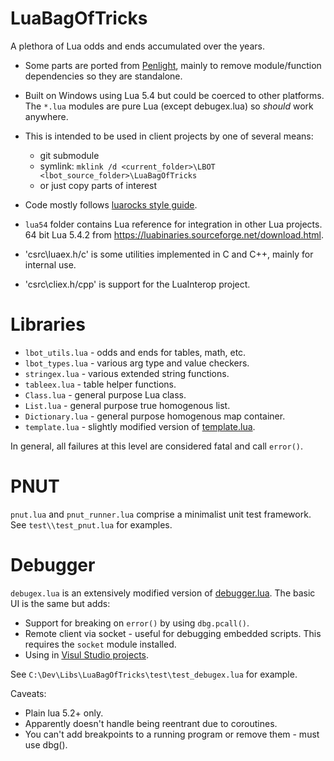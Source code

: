 # LuaBagOfTricks

A plethora of Lua odds and ends accumulated over the years.

- Some parts are ported from [Penlight](https://github.com/lunarmodules/Penlight), mainly to remove module/function
  dependencies so they are standalone.

- Built on Windows using Lua 5.4 but could be coerced to other platforms. The `*.lua` modules are
  pure Lua (except debugex.lua) so *should* work anywhere.

- This is intended to be used in client projects by one of several means:
  - git submodule
  - symlink: `mklink /d <current_folder>\LBOT <lbot_source_folder>\LuaBagOfTricks`
  - or just copy parts of interest

- Code mostly follows [luarocks style guide](https://github.com/luarocks/lua-style-guide).

- `lua54` folder contains Lua reference for integration in other Lua projects. 64 bit Lua 5.4.2 from https://luabinaries.sourceforge.net/download.html.

 - 'csrc\luaex.h/c' is some utilities implemented in C and C++, mainly for internal use.
 
 - 'csrc\cliex.h/cpp' is support for the LuaInterop project.


# Libraries

- `lbot_utils.lua` - odds and ends for tables, math, etc.
- `lbot_types.lua` - various arg type and value checkers.
- `stringex.lua` - various extended string functions.
- `tableex.lua` - table helper functions.
- `Class.lua` - general purpose Lua class.
- `List.lua` - general purpose true homogenous list.
- `Dictionary.lua` - general purpose homogenous map container.
- `template.lua` - slightly modified version of [template.lua](https://github.com/lunarmodules/Penlight).

In general, all failures at this level are considered fatal and call `error()`.

# PNUT

`pnut.lua` and `pnut_runner.lua` comprise a minimalist unit test framework. See `test\\test_pnut.lua` for examples.

# Debugger

`debugex.lua` is an extensively modified version of [debugger.lua](https://github.com/slembcke/debugger.lua).
The basic UI is the same but adds:
- Support for breaking on `error()` by using `dbg.pcall()`.
- Remote client via socket - useful for debugging embedded scripts. This requires the `socket` module installed.
- Using in [Visul Studio projects](https://github.com/cepthomas/LuaInterop/tree/main/CppCli).

See `C:\Dev\Libs\LuaBagOfTricks\test\test_debugex.lua` for example.

Caveats:
- Plain lua 5.2+ only.
- Apparently doesn't handle being reentrant due to coroutines.
- You can't add breakpoints to a running program or remove them - must use dbg().

